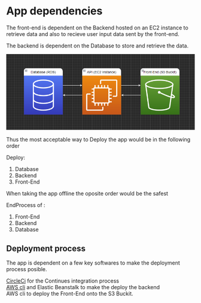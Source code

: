 # App dependencies

The front-end is dependent on the Backend hosted on an EC2 instance to retrieve data and also to recieve user input data sent by the front-end.

The backend is dependent on the Database to store and retrieve the data.

![image](../Docs/screenshots/Diagrams/AWS_Services_Diagram.png)

Thus the most acceptable way to Deploy the app would be in the following order

Deploy:

1. Database
2. Backend
3. Front-End

When taking the app offline the oposite order would be the safest

EndProcess of :

1. Front-End
2. Backend
3. Database

## Deployment process

The app is dependent on a few key softwares to make the deployment process posible.

[CircleCi](https://circleci.com/) for the Continues integration process  
[AWS cli](https://aws.amazon.com/cli/) and Elastic Beanstalk to make the deploy the backend  
AWS cli to deploy the Front-End onto the S3 Buckit.
